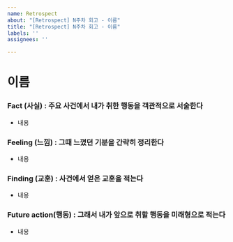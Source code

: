 ```yaml
---
name: Retrospect
about: "[Retrospect] N주차 회고 - 이름"
title: "[Retrospect] N주차 회고 - 이름"
labels: ''
assignees: ''

---
```


# 이름
### Fact (사실) : 주요 사건에서 내가 취한 행동을 객관적으로 서술한다
- 내용  
### Feeling (느낌) : 그때 느꼈던 기분을 간략히 정리한다
- 내용  
### Finding (교훈) : 사건에서 얻은 교훈을 적는다  
- 내용  
### Future action(행동) : 그래서 내가 앞으로 취할 행동을 미래형으로 적는다  
- 내용
